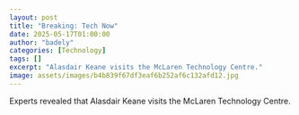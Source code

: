 ```yaml
---
layout: post
title: "Breaking: Tech Now"
date: 2025-05-17T01:00:00
author: "badely"
categories: [Technology]
tags: []
excerpt: "Alasdair Keane visits the McLaren Technology Centre."
image: assets/images/b4b839f67df3eaf6b252af6c132afd12.jpg
---
```


Experts revealed that Alasdair Keane visits the McLaren Technology Centre.

